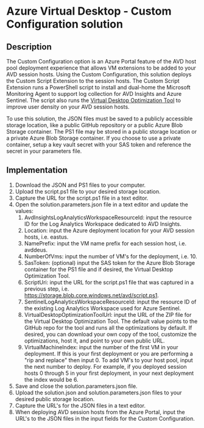 # Azure Virtual Desktop - Custom Configuration solution

## Description

The Custom Configuration option is an Azure Portal feature of the AVD host pool deployment experience that allows VM extensions to be added to your AVD session hosts. Using the Custom Configuration, this solution deploys the Custom Script Extension to the session hosts. The Custom Script Extension runs a PowerShell script to install and dual-home the Microsoft Monitoring Agent to support log collection for AVD Insights and Azure Sentinel. The script also runs the [Virtual Desktop Optimization Tool](https://github.com/The-Virtual-Desktop-Team/Virtual-Desktop-Optimization-Tool) to improve user density on your AVD session hosts.

To use this solution, the JSON files must be saved to a publicly accessible storage location, like a public GitHub repository or a public Azure Blob Storage container. The PS1 file may be stored in a public storage location or a private Azure Blob Storage container.  If you choose to use a private container, setup a key vault secret with your SAS token and reference the secret in your parameters file.

## Implementation

1. Download the JSON and PS1 files to your computer.
1. Upload the script.ps1 file to your desired storage location.
1. Capture the URL for the script.ps1 file in a text editor.
1. Open the solution.parameters.json file in a text editor and update the values:
    1. AvdInsightsLogAnalyticsWorkspaceResourceId: input the resource ID for the Log Analytics Workspace dedicated to AVD Insights.
    1. Location: input the Azure deployment location for your AVD session hosts, i.e. eastus.
    1. NamePrefix: input the VM name prefix for each session host, i.e. avddeus.
    1. NumberOfVms: input the number of VM's for the deployment, i.e. 10.
    1. SasToken: (optional) input the SAS token for the Azure Blob Storage container for the PS1 file and if desired, the Virtual Desktop Optimization Tool.
    1. ScriptUri: input the URL for the script.ps1 file that was captured in a previous step, i.e. https://storage.blob.core.windows.net/avd/script.ps1.
    1. SentinelLogAnalyticsWorkspaceResourceId: input the resource ID of the existing Log Analytics Workspace used for Azure Sentinel.
    1. VirtualDesktopOptimizationToolUrl: input the URL of the ZIP file for the Virtual Desktop Optimization Tool.  The default value points to the GitHub repo for the tool and runs all the optimizations by default.  If desired, you can download your own copy of the tool, customize the optimizations, host it, and point to your own public URL.
    1. VirtualMachineIndex: input the number of the first VM in your deployment.  If this is your first deployment or you are performing a "rip and replace" then input 0.  To add VM's to your host pool, input the next number to deploy.  For example, if you deployed session hosts 0 through 5 in your first deployment, in your next deployment the index would be 6.
1. Save and close the solution.parameters.json file.
1. Upload the solution.json and solution.parameters.json files to your desired public storage location.
1. Capture the URL's for the JSON files in a text editor.
1. When deploying AVD session hosts from the Azure Portal, input the URL's to the JSON files in the input fields for the Custom Configuration.
